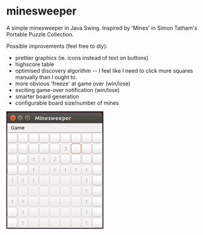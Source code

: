 # minesweeper
A simple minesweeper in Java Swing. Inspired by 'Mines' in Simon Tatham's Portable Puzzle Collection.

Possible improvements (feel free to diy):
* prettier graphics (ie. icons instead of text on buttons)
* highscore table
* optimised discovery algorithm -- I feel like I need to click more squares manually than I ought to.
* more obvious 'freeze' at game over (win/lose)
* exciting game-over notification (win/lose)
* smarter board generation
* configurable board size/number of mines

![Screenshot](Screenshot.png)